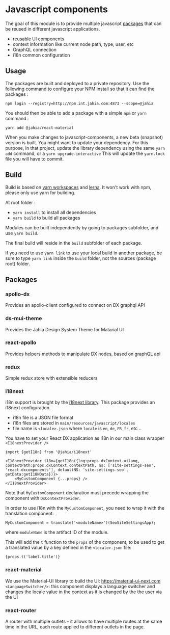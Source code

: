 # Javascript components
The goal of this module is to provide multiple javascript [packages](https://github.com/Jahia/javascript-components/tree/master/packages) that can be reused in different javascript applications.

- reusable UI components
- context information like current node path, type, user, etc
- GraphQL connection
- i18n common configuration

## Usage
The packages are built and deployed to a private repository. Use the following command to configure your NPM install so that it 
can find the packages :

```npm login --registry=http://npm.int.jahia.com:4873 --scope=@jahia```

You should then be able to add a package with a simple `npm` or `yarn` command :

```yarn add @jahia/react-material```

When you make changes to javascript-components, a new beta (snapshot) version is built. You might want to update your dependency. 
For this purpose, in that project, update the library dependency using the same `yarn add` command, or a `yarn upgrade-interactive`
This will update the `yarn.lock` file you will have to commit.

## Build
Build is based on [yarn workspaces](https://yarnpkg.com/lang/en/docs/workspaces/) and [lerna](https://github.com/lerna/lerna). 
It won't work with npm, please only use yarn for building.

At root folder : 
- `yarn install` to install all dependencies
- `yarn build` to build all packages

Modules can be built independently by going to packages subfolder, and use `yarn build`. 

The final build will reside in the `build` subfolder of each package.

If you need to use `yarn link` to use your local build in another package, be sure to type `yarn link` inside the 
`build` folder, not the sources (package root) folder.

## Packages

### apollo-dx

Provides an apollo-client configured to connect on DX graphql API

### ds-mui-theme

Provides the Jahia Design System Theme for Matarial UI

### react-apollo

Provides helpers methods to manipulate DX nodes, based on graphQL api

### redux
Simple redux store with extensible reducers

### i18next
i18n support is brought by the [i18next library](https://www.i18next.com/). This package provides an i18next configuration.

- i18n file is a JSON file format
- i18n files are stored in `main/resources/javascript/locales`
- file name is `<locale>.json` where `locale` is `en`, `de`, `FR_fr`, etc ..

You have to set your React DX application as i18n in our main class wrapper `<I18nextProvider />`

```
import {getI18n} from '@jahia/i18next'

<I18nextProvider i18n={getI18n({lng:props.dxContext.uilang, contextPath:props.dxContext.contextPath, ns: ['site-settings-seo', 'react-dxcomponents'], defaultNS: 'site-settings-seo', getData:getI18NData})}>
    <MyCustomComponent {...props} />
</I18nextProvider>
```

Note that `MyCustomComponent` declaration must precede wrapping the component with `DxContextProvider`.

In order to use i18n with the `MyCustomComponent`, you need to wrap it with the translation component:

```
MyCustomComponent = translate('<moduleName>')(SeoSiteSettingsApp);

```
where `moduleName` is the artifact ID of the module.

This will add the `t` function to the `props` of the component, to be used to get a translated value by a key defined in the `<locale>.json` file:

```{props.t('label.title')}```


### react-material
We use the Material-UI library to build the UI: https://material-ui-next.com
`<LanguageSwitcher/>`: this component displays a language switcher and changes the locale value in the context as it is changed by the the user via the UI

### react-router
A router with multiple outlets - it allows to have multiple routes at the same time in the URL, each route applied to different outlets in the page.
 
